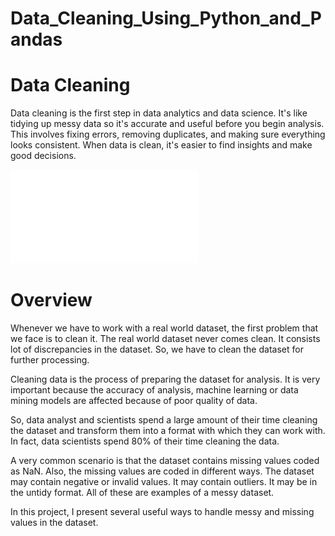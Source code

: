 # Data_Cleaning_Using_Python_and_Pandas

# Data Cleaning

Data cleaning is the first step in data analytics and data science. It's like tidying up messy data so it's accurate and useful before you begin analysis. This involves fixing errors, removing duplicates, and making sure everything looks consistent. When data is clean, it's easier to find insights and make good decisions.

![](Data_Cleaning_Using_Python_and_Pandas.pdf)


# Overview

Whenever we have to work with a real world dataset, the first problem that we face is to clean it. The real world dataset never comes clean. It consists lot of discrepancies in the dataset. So, we have to clean the dataset for further processing.

Cleaning data is the process of preparing the dataset for analysis. It is very important because the accuracy of analysis, machine learning or data mining models are affected because of poor quality of data.

So, data analyst and scientists spend a large amount of their time cleaning the dataset and transform them into a format with which they can work with. In fact, data scientists spend 80% of their time cleaning the data.

A very common scenario is that the dataset contains missing values coded as NaN. Also, the missing values are coded in different ways. The dataset may contain negative or invalid values. It may contain outliers. It may be in the untidy format. All of these are examples of a messy dataset.

In this project, I present several useful ways to handle messy and missing values in the dataset.
